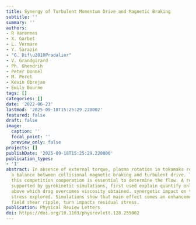 ```yaml
---
title: Synergy of Turbulent Momentum Drive and Magnetic Braking
subtitle: ''
summary: ''
authors:
- R Varennes
- X. Garbet
- L. Vermare
- Y. Sarazin
- "G. Dif\u2010Pradalier"
- V. Grandgirard
- Ph. Ghendrih
- Peter Donnel
- M. Peret
- Kevin Obrejan
- Emily Bourne
tags: []
categories: []
date: '2022-06-23'
lastmod: '2025-09-18T15:25:29.220002'
featured: false
draft: false
image:
  caption: ''
  focal_point: ''
  preview_only: false
projects: []
publishDate: '2025-09-18T15:25:29.220006'
publication_types:
- '1'
abstract: In absence of external torque, plasma rotation in tokamaks results from
  a balance between collisional magnetic braking and turbulent drive. The outcome
  this competition cooperation is essential to determine the flow. A reduced model,
  supported by gyrokinetic simulations, first used explain quantify only. ripple amplitude
  above which drag overcomes viscosity obtained. synergetic impact on toroidal Reynolds
  stress explored. Simulations show that main effect comes an enhancement radial electric
  field shear ripple, turn impacts residual stress.
publication: Physical Review Letters
doi: https://doi.org/10.1103/physrevlett.128.255002
---
```

